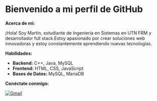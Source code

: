 # Bienvenido a mi perfil de GitHub #

**Acerca de mí:**

 ¡Hola! Soy Martin, estudiante de Ingeniería en Sistemas en UTN FRM y desarrollador full stack.Estoy apasionado por crear soluciones web innovadoras y estoy constantemente aprendiendo nuevas tecnologías.

**Habilidades:**

* **Backend:** C++, Java, MySQL
* **Frontend:** HTML, CSS, JavaScript
* **Bases de Datos:** MySQL, MariaDB

**Conéctate conmigo:**

[<img src="https://img.shields.io/badge/Gmail-red?style=for-the-badge&logo=gmail" alt="Gmail">](mailto:martinberon02@gmail.com)
